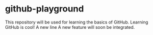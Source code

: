 # github-playground
This repository will be used for learning the basics of GitHub.
Learning GitHub is cool!
A new line
A new feature will soon be integrated.
